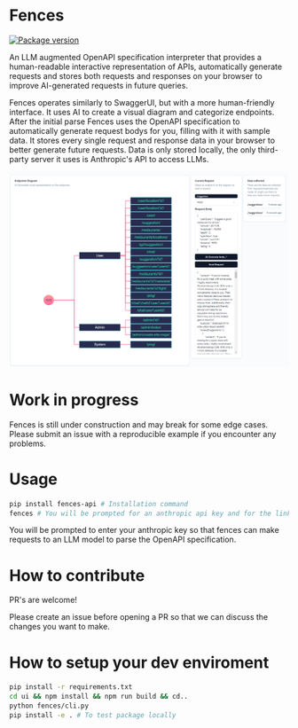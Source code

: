 # Fences
<a href="https://pypi.org/project/fences-api" target="_blank">
  <img src="https://img.shields.io/pypi/v/fences-api?color=%2334D058&label=pypi%20package" alt="Package version">
</a>

An LLM augmented OpenAPI specification interpreter that provides a human-readable interactive representation of APIs, automatically generate requests and stores both requests and responses on your browser to improve AI-generated requests in future queries.

Fences operates similarly to SwaggerUI, but with a more human-friendly interface. It uses AI to create a visual diagram and categorize endpoints. After the initial parse Fences uses the OpenAPI specification to automatically generate request bodys for you, filling with it with sample data. It stores every single request and response data in your browser to better generate future requests. Data is only stored locally, the only third-party server it uses is Anthropic's API to access LLMs.

![alt text](documentation/home.png)

# Work in progress
Fences is still under construction and may break for some edge cases.
Please submit an issue with a reproducible example if you encounter any problems.

# Usage
```sh
pip install fences-api # Installation command
fences # You will be prompted for an anthropic api key and for the link to the openapi spec
```

You will be prompted to enter your anthropic key so that fences can make requests to an LLM model to parse the OpenAPI specification.

# How to contribute
PR's are welcome!

Please create an issue before opening a PR so that we can discuss the changes you want to make.

# How to setup your dev enviroment

```sh
pip install -r requirements.txt
cd ui && npm install && npm run build && cd..
python fences/cli.py
pip install -e . # To test package locally
```
